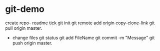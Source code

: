 # git-demo

create repo- readme tick
git init
git remote add origin copy-clone-link
git pull origin master.
- change files
git status
git add FileName
git commit -m "Message"
git push origin master.
